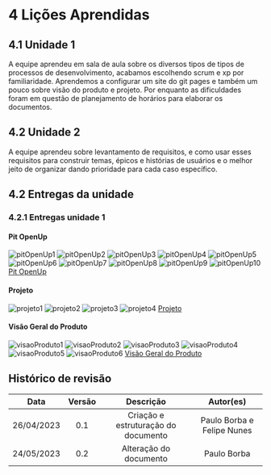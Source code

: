 # 4 Lições Aprendidas

## 4.1 Unidade 1

A equipe aprendeu em sala de aula sobre os diversos tipos de tipos de processos de desenvolvimento, acabamos escolhendo scrum e xp por familiaridade. Aprendemos a configurar um site do git pages e também um pouco sobre visão do produto e projeto. Por enquanto as dificuldades foram em questão de planejamento de horários para elaborar os documentos.

## 4.2 Unidade 2

A equipe aprendeu sobre levantamento de requisitos, e como usar esses requisitos para construir temas, épicos e histórias de usuários e o melhor jeito de organizar dando prioridade para cada caso específico.

## 4.2 Entregas da unidade

### 4.2.1 Entregas unidade 1

#### Pit OpenUp
![pitOpenUp1](assets/images/pitOpenUp1.png)
![pitOpenUp2](assets/images/pitOpenUp2.png)
![pitOpenUp3](assets/images/pitOpenUp3.png)
![pitOpenUp4](assets/images/pitOpenUp4.png)
![pitOpenUp5](assets/images/pitOpenUp5.png)
![pitOpenUp6](assets/images/pitOpenUp6.png)
![pitOpenUp7](assets/images/pitOpenUp7.png)
![pitOpenUp8](assets/images/pitOpenUp8.png)
![pitOpenUp9](assets/images/pitOpenUp9.png)
![pitOpenUp10](assets/images/pitOpenUp10.png)
[Pit OpenUp](https://docs.google.com/presentation/d/17MpMKXRvh4ZH62C2J436M-gYnYiPG5VjA8QIPOz_NTY/edit#slide=id.g742e3e7cd_1_16)

#### Projeto
![projeto1](assets/images/projeto1.png)
![projeto2](assets/images/projeto2.png)
![projeto3](assets/images/projeto3.png)
![projeto4](assets/images/projeto4.png)
[Projeto](https://docs.google.com/presentation/d/1Sp4HujmcXZV-f6UrXX6xLJ3xl8YFkW_tAOhg7qaDg_g/edit#slide=id.g742e3e7cd_1_16)

#### Visão Geral do Produto
![visaoProduto1](assets/images/visaoProduto1.png)
![visaoProduto2](assets/images/visaoProduto2.png)
![visaoProduto3](assets/images/visaoProduto3.png)
![visaoProduto4](assets/images/visaoProduto4.png)
![visaoProduto5](assets/images/visaoProduto5.png)
![visaoProduto6](assets/images/visaoProduto6.png)
[Visão Geral do Produto](https://docs.google.com/presentation/d/1ZhgAnHYnVDnj5TmEmtpEr290kKeuGmFlSFJGWy9nTQ4/edit#slide=id.g742e3e7cd_1_16)

## Histórico de revisão

|  Data | Versão | Descrição | Autor(es) |
| :--------: | :----: | :---------------------------------: | :---------: |
| 26/04/2023 |  0.1   | Criação e estruturação do documento | Paulo Borba e Felipe Nunes |
| 24/05/2023 |  0.2   | Alteração do documento | Paulo Borba|